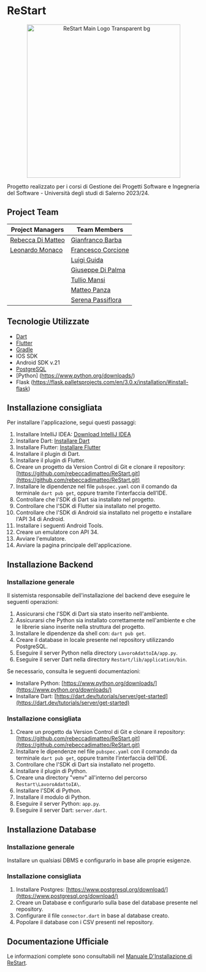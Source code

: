 # ReStart

<p align="center">
  <img alt="ReStart Main Logo Transparent bg" width="400" src="https://github.com/rebeccadimatteo/ReStart/assets/64544645/8bee9518-6866-4d6a-8ad6-b99721f4a027">
</p>

Progetto realizzato per i corsi di Gestione dei Progetti Software e Ingegneria del Software - Università degli studi di Salerno 2023/24.

## Project Team

| Project Managers                                   | Team Members                                      |
|----------------------------------------------------|---------------------------------------------------|
| [Rebecca Di Matteo](https://github.com/rebeccadimatteo) | [Gianfranco Barba](https://github.com/gianfrancobarba) |
| [Leonardo Monaco](https://github.com/lnrdmnc)       | [Francesco Corcione](https://github.com/FCorcione02)   |
|                                                    | [Luigi Guida](https://github.com/Fxller)              |
|                                                    | [Giuseppe Di Palma](https://github.com/SeaEris)        |
|                                                    | [Tullio Mansi](https://github.com/Mall1o)             |
|                                                    | [Matteo Panza](https://github.com/matpan23)           |
|                                                    | [Serena Passiflora](https://github.com/Sere6899)      |

## Tecnologie Utilizzate

- [Dart](https://docs.flutter.dev/)
- [Flutter](https://docs.flutter.dev/)
- [Gradle](https://gradle.org/)
- IOS SDK
- Android SDK v.21
- [PostgreSQL](https://www.postgresql.org/docs/)
- [Python] (https://www.python.org/downloads/)
- Flask (https://flask.palletsprojects.com/en/3.0.x/installation/#install-flask)

## Installazione consigliata

Per installare l'applicazione, segui questi passaggi:

1. Installare IntelliJ IDEA: [Download IntelliJ IDEA](https://www.jetbrains.com/idea/download/?section=windows)
2. Installare Dart: [Installare Dart](https://dart.dev/get-dart)
3. Installare Flutter: [Installare Flutter](https://docs.flutter.dev/get-started/install)
4. Installare il plugin di Dart.
5. Installare il plugin di Flutter.
6. Creare un progetto da Version Control di Git e clonare il repository: [https://github.com/rebeccadimatteo/ReStart.git](https://github.com/rebeccadimatteo/ReStart.git)
7. Installare le dipendenze nel file `pubspec.yaml` con il comando da terminale `dart pub get`, oppure tramite l’interfaccia dell’IDE.
8. Controllare che l'SDK di Dart sia installato nel progetto.
9. Controllare che l'SDK di Flutter sia installato nel progetto.
10. Controllare che l'SDK di Android sia installato nel progetto e installare l'API 34 di Android.
11. Installare i seguenti Android Tools.
12. Creare un emulatore con API 34.
13. Avviare l'emulatore.
14. Avviare la pagina principale dell'applicazione.

## Installazione Backend

### Installazione generale

Il sistemista responsabile dell'installazione del backend deve eseguire le seguenti operazioni:

1. Assicurarsi che l'SDK di Dart sia stato inserito nell'ambiente.
2. Assicurarsi che Python sia installato correttamente nell'ambiente e che le librerie siano inserite nella struttura del progetto.
3. Installare le dipendenze da shell con: `dart pub get`.
4. Creare il database in locale presente nel repository utilizzando PostgreSQL.
5. Eseguire il server Python nella directory `LavoroAdattoIA/app.py`.
6. Eseguire il server Dart nella directory `Restart/lib/application/bin`.

Se necessario, consulta le seguenti documentazioni:
- Installare Python: [https://www.python.org/downloads/](https://www.python.org/downloads/)
- Installare Dart: [https://dart.dev/tutorials/server/get-started](https://dart.dev/tutorials/server/get-started)

### Installazione consigliata

1. Creare un progetto da Version Control di Git e clonare il repository: [https://github.com/rebeccadimatteo/ReStart.git](https://github.com/rebeccadimatteo/ReStart.git)
2. Installare le dipendenze nel file `pubspec.yaml` con il comando da terminale `dart pub get`, oppure tramite l’interfaccia dell’IDE.
3. Controllare che l'SDK di Dart sia installato nel progetto.
4. Installare il plugin di Python.
5. Creare una directory "venv" all'interno del percorso `Restart\LavoroAdattoIA\`.
6. Installare l'SDK di Python.
7. Installare il modulo di Python.
8. Eseguire il server Python: `app.py`.
9. Eseguire il server Dart: `server.dart`.

## Installazione Database

### Installazione generale

Installare un qualsiasi DBMS e configurarlo in base alle proprie esigenze.

### Installazione consigliata

1. Installare Postgres: [https://www.postgresql.org/download/](https://www.postgresql.org/download/)
2. Creare un Database e configurarlo sulla base del database presente nel repository.
3. Configurare il file `connector.dart` in base al database creato.
4. Popolare il database con i CSV presenti nel repository.

## Documentazione Ufficiale

Le informazioni complete sono consultabili nel [Manuale D'Installazione di ReStart](https://github.com/rebeccadimatteo/ReStart/blob/main/Documents/Prodotto/Manuali/2023_C08_MI_V.1.0.pdf).
